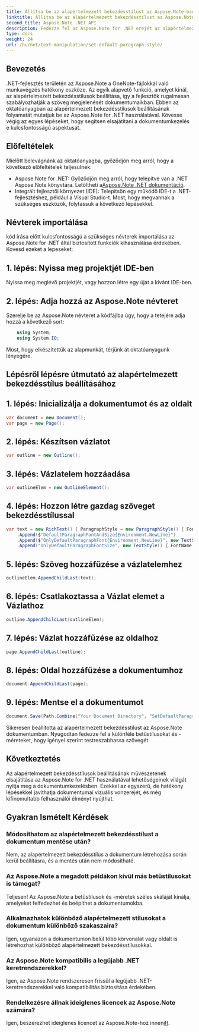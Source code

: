 ```yaml
---
title: Állítsa be az alapértelmezett bekezdésstílust az Aspose.Note-ban
linktitle: Állítsa be az alapértelmezett bekezdésstílust az Aspose.Note-ban
second_title: Aspose.Note .NET API
description: Fedezze fel az Aspose.Note for .NET erejét az alapértelmezett bekezdésstílusok beállításáról szóló, lépésenkénti útmutatónkkal. Növelje dokumentumkezelési készségeit könnyedén.
type: docs
weight: 24
url: /hu/net/text-manipulation/set-default-paragraph-style/
---
```

## Bevezetés
.NET-fejlesztés területén az Aspose.Note a OneNote-fájlokkal való munkavégzés hatékony eszköze. Az egyik alapvető funkció, amelyet kínál, az alapértelmezett bekezdésstílusok beállítása, így a fejlesztők rugalmasan szabályozhatják a szöveg megjelenését dokumentumaikban. Ebben az oktatóanyagban az alapértelmezett bekezdésstílusok beállításának folyamatát mutatjuk be az Aspose.Note for .NET használatával. Kövesse végig az egyes lépéseket, hogy segítsen elsajátítani a dokumentumkezelés e kulcsfontosságú aspektusát.
## Előfeltételek
Mielőtt belevágnánk az oktatóanyagba, győződjön meg arról, hogy a következő előfeltételek teljesülnek:
-  Aspose.Note for .NET: Győződjön meg arról, hogy telepítve van a .NET Aspose.Note könyvtára. Letöltheti a[Aspose.Note .NET dokumentáció](https://reference.aspose.com/note/net/).
- Integrált fejlesztői környezet (IDE): Telepítsön egy működő IDE-t a .NET-fejlesztéshez, például a Visual Studio-t.
Most, hogy megvannak a szükséges eszközök, folytassuk a következő lépésekkel.
## Névterek importálása
kód írása előtt kulcsfontosságú a szükséges névterek importálása az Aspose.Note for .NET által biztosított funkciók kihasználása érdekében. Kovesd ezeket a lepeseket:
## 1. lépés: Nyissa meg projektjét IDE-ben
Nyissa meg meglévő projektjét, vagy hozzon létre egy újat a kívánt IDE-ben.
## 2. lépés: Adja hozzá az Aspose.Note névteret
Szerelje be az Aspose.Note névteret a kódfájlba úgy, hogy a tetejére adja hozzá a következő sort:
```csharp
    using System;
    using System.IO;
```
Most, hogy elkészítettük az alapmunkát, térjünk át oktatóanyagunk lényegére.
## Lépésről lépésre útmutató az alapértelmezett bekezdésstílus beállításához
## 1. lépés: Inicializálja a dokumentumot és az oldalt
```csharp
var document = new Document();
var page = new Page();
```
## 2. lépés: Készítsen vázlatot
```csharp
var outline = new Outline();
```
## 3. lépés: Vázlatelem hozzáadása
```csharp
var outlineElem = new OutlineElement();
```
## 4. lépés: Hozzon létre gazdag szöveget bekezdésstílussal
```csharp
var text = new RichText() { ParagraphStyle = new ParagraphStyle() { FontName = "Courier New", FontSize = 20 } }
    .Append($"DefaultParagraphFontAndSize{Environment.NewLine}")
    .Append($"OnlyDefaultParagraphFont{Environment.NewLine}", new TextStyle() { FontSize = 14 })
    .Append("OnlyDefaultParagraphFontSize", new TextStyle() { FontName = "Verdana" });
```
## 5. lépés: Szöveg hozzáfűzése a vázlatelemhez
```csharp
outlineElem.AppendChildLast(text);
```
## 6. lépés: Csatlakoztassa a Vázlat elemet a Vázlathoz
```csharp
outline.AppendChildLast(outlineElem);
```
## 7. lépés: Vázlat hozzáfűzése az oldalhoz
```csharp
page.AppendChildLast(outline);
```
## 8. lépés: Oldal hozzáfűzése a dokumentumhoz
```csharp
document.AppendChildLast(page);
```
## 9. lépés: Mentse el a dokumentumot
```csharp
document.Save(Path.Combine("Your Document Directory", "SetDefaultParagraphStyle.one"));
```
Sikeresen beállította az alapértelmezett bekezdésstílust az Aspose.Note dokumentumban. Nyugodtan fedezze fel a különféle betűstílusokat és -méreteket, hogy igényei szerint testreszabhassa szövegét.
## Következtetés
Az alapértelmezett bekezdésstílusok beállításának művészetének elsajátítása az Aspose.Note for .NET használatával lehetőségeinek világát nyitja meg a dokumentumkezelésben. Ezekkel az egyszerű, de hatékony lépésekkel javíthatja dokumentumai vizuális vonzerejét, és még kifinomultabb felhasználói élményt nyújthat.
## Gyakran Ismételt Kérdések
### Módosíthatom az alapértelmezett bekezdésstílust a dokumentum mentése után?
Nem, az alapértelmezett bekezdésstílus a dokumentum létrehozása során kerül beállításra, és a mentés után nem módosítható.
### Az Aspose.Note a megadott példákon kívül más betűstílusokat is támogat?
Teljesen! Az Aspose.Note a betűstílusok és -méretek széles skáláját kínálja, amelyeket felfedezhet és beépíthet a dokumentumokba.
### Alkalmazhatok különböző alapértelmezett stílusokat a dokumentum különböző szakaszaira?
Igen, ugyanazon a dokumentumon belül több körvonalat vagy oldalt is létrehozhat különböző alapértelmezett bekezdésstílusokkal.
### Az Aspose.Note kompatibilis a legújabb .NET keretrendszerekkel?
Igen, az Aspose.Note rendszeresen frissül a legújabb .NET-keretrendszerekkel való kompatibilitás biztosítása érdekében.
### Rendelkezésre állnak ideiglenes licencek az Aspose.Note számára?
Igen, beszerezhet ideiglenes licencet az Aspose.Note-hoz innen[itt](https://purchase.aspose.com/temporary-license/).